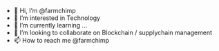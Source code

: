 - 👋 Hi, I’m @farmchimp
- 👀 I’m interested in Technology
- 🌱 I’m currently learning ...
- 💞️ I’m looking to collaborate on Blockchain / supplychain management
- 📫 How to reach me @farmchimp

<!---
farmchimp/farmchimp is a ✨ special ✨ repository because its `README.md` (this file) appears on your GitHub profile.
You can click the Preview link to take a look at your changes.
--->
